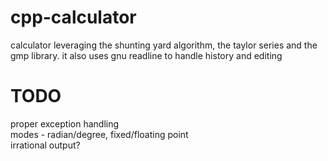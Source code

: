 # cpp-calculator
calculator leveraging the shunting yard algorithm, the taylor series and the gmp library.
it also uses gnu readline to handle history and editing
# TODO
proper exception handling  
modes - radian/degree, fixed/floating point  
irrational output?  
